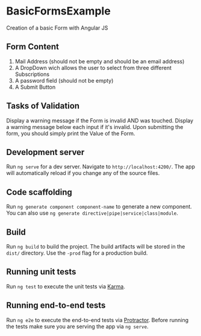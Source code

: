 # BasicFormsExample
Creation of a basic Form with Angular JS 


## Form Content

1) Mail Address (should not be empty and should be an email address)
2) A DropDown wich allows the user to select from three different Subscriptions
3) A password field (should not be empty)
4) A Submit Button

## Tasks of Validation

Display a warning message if the Form is invalid AND was touched.
Display a warning message below each input if it's invalid.
Upon submitting the form, you should simply print the Value of the Form.

## Development server

Run `ng serve` for a dev server. Navigate to `http://localhost:4200/`. The app will automatically reload if you change any of the source files.

## Code scaffolding

Run `ng generate component component-name` to generate a new component. You can also use `ng generate directive|pipe|service|class|module`.

## Build

Run `ng build` to build the project. The build artifacts will be stored in the `dist/` directory. Use the `-prod` flag for a production build.

## Running unit tests

Run `ng test` to execute the unit tests via [Karma](https://karma-runner.github.io).

## Running end-to-end tests

Run `ng e2e` to execute the end-to-end tests via [Protractor](http://www.protractortest.org/).
Before running the tests make sure you are serving the app via `ng serve`.


